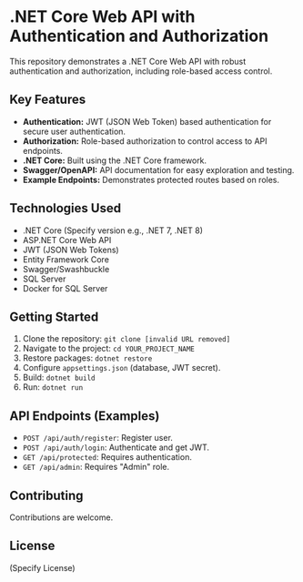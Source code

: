 # .NET Core Web API with Authentication and Authorization

This repository demonstrates a .NET Core Web API with robust authentication and authorization, including role-based access control.

## Key Features

*   **Authentication:** JWT (JSON Web Token) based authentication for secure user authentication.
*   **Authorization:** Role-based authorization to control access to API endpoints.
*   **.NET Core:** Built using the .NET Core framework.
*   **Swagger/OpenAPI:** API documentation for easy exploration and testing.
*   **Example Endpoints:** Demonstrates protected routes based on roles.

## Technologies Used

*   .NET Core (Specify version e.g., .NET 7, .NET 8)
*   ASP.NET Core Web API
*   JWT (JSON Web Tokens)
*   Entity Framework Core
*   Swagger/Swashbuckle
*   SQL Server
*   Docker for SQL Server

## Getting Started

1.  Clone the repository: `git clone [invalid URL removed]`
2.  Navigate to the project: `cd YOUR_PROJECT_NAME`
3.  Restore packages: `dotnet restore`
4.  Configure `appsettings.json` (database, JWT secret).
5.  Build: `dotnet build`
6.  Run: `dotnet run`

## API Endpoints (Examples)

*   `POST /api/auth/register`: Register user.
*   `POST /api/auth/login`: Authenticate and get JWT.
*   `GET /api/protected`: Requires authentication.
*   `GET /api/admin`: Requires "Admin" role.

## Contributing

Contributions are welcome.

## License

(Specify License)
